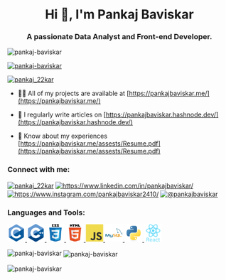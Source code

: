 <h1 align="center">Hi 👋, I'm Pankaj Baviskar</h1>
<h3 align="center">A passionate Data Analyst and Front-end Developer.</h3>

<p align="left"> <img src="https://komarev.com/ghpvc/?username=pankaj-baviskar&label=Profile%20views&color=0e75b6&style=flat" alt="pankaj-baviskar" /> </p>

<p align="left"> <a href="https://github.com/ryo-ma/github-profile-trophy"><img src="https://github-profile-trophy.vercel.app/?username=pankaj-baviskar" alt="pankaj-baviskar" /></a> </p>

<p align="left"> <a href="https://twitter.com/pankaj_22kar" target="blank"><img src="https://img.shields.io/twitter/follow/pankaj_22kar?logo=twitter&style=for-the-badge" alt="pankaj_22kar" /></a> </p>

- 👨‍💻 All of my projects are available at [https://pankajbaviskar.me/](https://pankajbaviskar.me/)

- 📝 I regularly write articles on [https://pankajbaviskar.hashnode.dev/](https://pankajbaviskar.hashnode.dev/)

- 📄 Know about my experiences [https://pankajbaviskar.me/assests/Resume.pdf](https://pankajbaviskar.me/assests/Resume.pdf)

<h3 align="left">Connect with me:</h3>
<p align="left">
<a href="https://twitter.com/pankaj_22kar" target="blank"><img align="center" src="https://raw.githubusercontent.com/rahuldkjain/github-profile-readme-generator/master/src/images/icons/Social/twitter.svg" alt="pankaj_22kar" height="30" width="40" /></a>
<a href="https://linkedin.com/in/https://www.linkedin.com/in/pankajbaviskar/" target="blank"><img align="center" src="https://raw.githubusercontent.com/rahuldkjain/github-profile-readme-generator/master/src/images/icons/Social/linked-in-alt.svg" alt="https://www.linkedin.com/in/pankajbaviskar/" height="30" width="40" /></a>
<a href="https://instagram.com/https://www.instagram.com/pankajbaviskar2410/" target="blank"><img align="center" src="https://raw.githubusercontent.com/rahuldkjain/github-profile-readme-generator/master/src/images/icons/Social/instagram.svg" alt="https://www.instagram.com/pankajbaviskar2410/" height="30" width="40" /></a>
<a href="https://hashnode.com/@pankajbaviskar" target="blank"><img align="center" src="https://raw.githubusercontent.com/rahuldkjain/github-profile-readme-generator/master/src/images/icons/Social/hashnode.svg" alt="@pankajbaviskar" height="30" width="40" /></a>
</p>

<h3 align="left">Languages and Tools:</h3>
<p align="left"> <a href="https://www.cprogramming.com/" target="_blank" rel="noreferrer"> <img src="https://raw.githubusercontent.com/devicons/devicon/master/icons/c/c-original.svg" alt="c" width="40" height="40"/> </a> <a href="https://www.w3schools.com/cpp/" target="_blank" rel="noreferrer"> <img src="https://raw.githubusercontent.com/devicons/devicon/master/icons/cplusplus/cplusplus-original.svg" alt="cplusplus" width="40" height="40"/> </a> <a href="https://www.w3schools.com/css/" target="_blank" rel="noreferrer"> <img src="https://raw.githubusercontent.com/devicons/devicon/master/icons/css3/css3-original-wordmark.svg" alt="css3" width="40" height="40"/> </a> <a href="https://www.w3.org/html/" target="_blank" rel="noreferrer"> <img src="https://raw.githubusercontent.com/devicons/devicon/master/icons/html5/html5-original-wordmark.svg" alt="html5" width="40" height="40"/> </a> <a href="https://developer.mozilla.org/en-US/docs/Web/JavaScript" target="_blank" rel="noreferrer"> <img src="https://raw.githubusercontent.com/devicons/devicon/master/icons/javascript/javascript-original.svg" alt="javascript" width="40" height="40"/> </a> <a href="https://www.mysql.com/" target="_blank" rel="noreferrer"> <img src="https://raw.githubusercontent.com/devicons/devicon/master/icons/mysql/mysql-original-wordmark.svg" alt="mysql" width="40" height="40"/> </a> <a href="https://www.python.org" target="_blank" rel="noreferrer"> <img src="https://raw.githubusercontent.com/devicons/devicon/master/icons/python/python-original.svg" alt="python" width="40" height="40"/> </a> <a href="https://reactjs.org/" target="_blank" rel="noreferrer"> <img src="https://raw.githubusercontent.com/devicons/devicon/master/icons/react/react-original-wordmark.svg" alt="react" width="40" height="40"/> </a> </p>

<p><img align="left" src="https://github-readme-stats.vercel.app/api/top-langs?username=pankaj-baviskar&show_icons=true&locale=en&layout=compact" alt="pankaj-baviskar" /></p>

<p>&nbsp;<img align="center" src="https://github-readme-stats.vercel.app/api?username=pankaj-baviskar&show_icons=true&locale=en" alt="pankaj-baviskar" /></p>

<p><img align="center" src="https://github-readme-streak-stats.herokuapp.com/?user=pankaj-baviskar&" alt="pankaj-baviskar" /></p>
